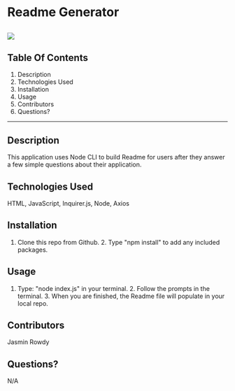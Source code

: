 
# Readme Generator
![](https://avatars0.githubusercontent.com/u/58674083?v=4)
---------------------------
## Table Of Contents
1. Description
2. Technologies Used
3. Installation
4. Usage
5. Contributors
6. Questions?
----------------------------
## Description
This application uses Node CLI to build Readme for users after they answer a few simple questions about their application.
## Technologies Used
HTML, JavaScript, Inquirer.js, Node, Axios
## Installation
1. Clone this repo from Github. 2. Type "npm install" to add any included packages.
## Usage
1. Type: "node index.js" in your terminal. 2. Follow the prompts in the terminal. 3. When you are finished, the Readme file will populate in your local repo.
## Contributors
Jasmin Rowdy
## Questions?
N/A
